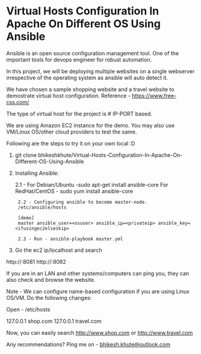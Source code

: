 # Virtual Hosts Configuration In Apache On Different OS Using Ansible

Ansible is an open source configuration management tool. One of the important tools for devops engineer for robust automation. 

In this project, we will be deploying multiple websites on a single webserver irrespective of the operating system as ansible will auto detect it. 

We have chosen a sample shopping website and a travel website to demostrate virtual host configuration. Reference - https://www.free-css.com/

The type of virtual host for the project is # IP-PORT based. 

We are using Amazon EC2 instance for the demo. You may also use VM/Linux OS/other cloud providers to test the same.

Following are the steps to try it on your own local :D 

1. git clone bhikeshkhute/Virtual-Hosts-Configuration-In-Apache-On-Different-OS-Using-Ansible

2. Installing Ansible:

	2.1 - For Debian/Ubuntu -sudo apt-get install ansible-core
	  For RedHat/CentOS - sudo yum install ansible-core
	  
    	2.2 - Configuring ansible to become master-node.
		/etc/ansible/hosts
		
		[demo]
	 	master ansible_user=<osuser> ansible_ip=<privateip> ansible_key=<ifusingec2elseskip>

    	2.3 - Run - ansible-playbook master.yml

3. Go the ec2 ip/localhost and search

http://<ip>:8081
http://<ip>:8082

If you are in an LAN and other systems/computers can ping you, they can also check and browse the website.

Note - We can configure name-based configuration if you are using Linux OS/VM. Do the following changes:

Open - /etc/hosts

127.0.0.1 shop.com
127.0.0.1 travel.com

Now, you can easily search http://www.shop.com or http://www.travel.com
	
Any recommendations? Ping me on - bhikesh.khute@outlook.com



